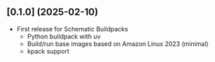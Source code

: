## [0.1.0] (2025-02-10)

  * First release for Schematic Buildpacks
    * Python buildpack with uv
    * Build/run base images based on Amazon Linux 2023 (minimal)
    * kpack support

